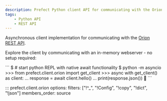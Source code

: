 ```yaml
---
description: Prefect Python client API for communicating with the Orion REST API.
tags:
    - Python API
    - REST API
---
```


Asynchronous client implementation for communicating with the [Orion REST API](/api-ref/rest-api/).

Explore the client by communicating with an in-memory webserver - no setup required:

<div class="terminal">
```
$ # start python REPL with native await functionality
$ python -m asyncio
>>> from prefect.client.orion import get_client
>>> async with get_client() as client:
...     response = await client.hello()
...     print(response.json())
👋
```
</div>

::: prefect.client.orion
    options:
      filters: ["!^_", "!Config", "!copy", "!dict", "!json"]
      members_order: source